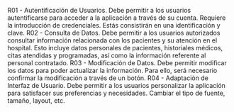 R01 - Autentificación de Usuarios. Debe permitir a los usuarios autentificarse para acceder a la aplicación a través de su cuenta. Requiere la introducción de credenciales. Estás consistirán en una identificación y clave.
R02 - Consulta de Datos. Debe permitir a los usuarios autorizados consultar información relacionada con los pacientes y su atención en el hospital. Esto incluye datos personales de pacientes, historiales médicos, citas atendidas y programadas, así como la información referente al personal contratado.
R03 - Modificación de Datos. Debe permitir modificar los datos para poder actualizar la información.  Para ello, será necesario confirmar la modificación a través de un botón.
R04 - Adaptación de Interfaz de Usuario. Debe permitir a los usuarios personalizar la aplicación para satisfacer sus preferencias y necesidades. Cambiar el tipo de fuente, tamaño, layout, etc.

